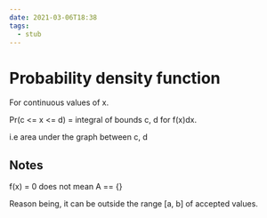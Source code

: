 ```yaml
---
date: 2021-03-06T18:38
tags: 
  - stub
---
```


# Probability density function

For continuous values of x.

Pr(c <= x <= d) = integral of bounds c, d for f(x)dx.

i.e area under the graph between c, d

## Notes

f(x) = 0 does not mean A == {}

Reason being, it can be outside the range [a, b] of accepted values.
